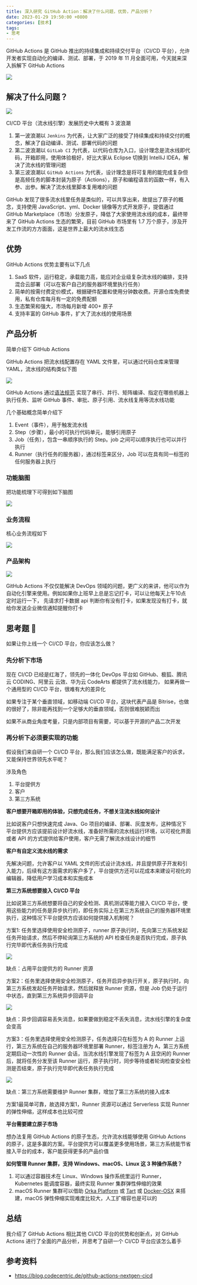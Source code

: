 ```yaml
---
title: 深入研究 GitHub Action：解决了什么问题，优势，产品分析？
date: 2023-01-29 19:50:00 +0800
categories: [技术]
tags:
- 思考
---
```


GitHub Actions 是 GitHub 推出的持续集成和持续交付平台（CI/CD 平台），允许开发者实现自动化的编译、测试、部署，于 2019 年 11 月全面可用，今天就来深入拆解下 GitHub Actions

![](/assets/img/dive-into-github-action/DL-V2-LinkedIn_FB.webp)

## 解决了什么问题？
![](/assets/img/dive-into-github-action/cicd-history.png)

CI/CD 平台（流水线引擎）发展历史中大概有 3 波浪潮

1. 第一波浪潮以 `Jenkins` 为代表，让大家广泛的接受了持续集成和持续交付的概念，解决了自动编译、测试、部署代码的问题
2. 第二波浪潮以 `GitLab CI` 为代表，以代码仓库为入口，设计理念是流水线即代码，开箱即用，使用体验极好，好比大家从 Eclipse 切换到 IntelliJ IDEA，解决了流水线的管理问题
3. 第三波浪潮以 `GitHub Actions` 为代表，设计理念是将可复用的能完成复杂但是高频任务的脚本封装为原子（Actions），原子和编程语言的函数一样，有入参、出参。解决了流水线里脚本复用难的问题

GitHub 发现了很多流水线里任务是类似的，可以共享出来，故提出了原子的概念，支持使用 JavaScript、yml、Docker 镜像等方式开发原子，提倡通过 GitHub Marketplace（市场）分发原子，降低了大家使用流水线的成本，最终带来了 GitHub Actions 生态的繁荣，目前 GitHub 市场里有 1.7 万个原子，涉及开发工作流的方方面面，这是世界上最大的流水线生态

## 优势
GitHub Actions 优势主要有以下几点
1. SaaS 软件，运行稳定，承载能力高，能应对企业级复杂流水线的编排，支持混合云部署（可以在客户自己的服务器环境里执行任务）
2. 简单的按需付费定价模式，根据硬件配置和使用分钟数收费。开源仓库免费使用，私有仓库每月有一定的免费配额
3. 生态繁荣和强大，市场每月新增 400+ 原子
4. 支持丰富的 GitHub 事件，扩大了流水线的使用场景


## 产品分析
简单介绍下 GitHub Actions

GitHub Actions 把流水线配置存在 YAML 文件里，可以通过代码仓库来管理 YAML，流水线的结构类似下图

![](/assets/img/dive-into-github-action/overview-actions-simple.png)

GitHub Actions 通过[语法规范](https://docs.github.com/en/actions/using-workflows/workflow-syntax-for-github-actions) 实现了串行、并行、矩阵编译、指定在哪些机器上执行任务、监听 GitHub 事件、审批、原子引用、流水线复用等流水线功能

几个基础概念简单介绍下

1. Event（事件），用于触发流水线
2. Step（步骤），最小的可执行代码单元，能够引用原子
3. Job（任务），包含一串顺序执行的 Step。job 之间可以顺序执行也可以并行执行
4. Runner（执行任务的服务器），通过标签来区分，Job 可以在具有同一标签的任何服务器上执行

### 功能脑图
把功能梳理下可得到如下脑图

![](/assets/img/dive-into-github-action/feature-list.png)


### 业务流程
核心业务流程如下

![](/assets/img/dive-into-github-action/business-process.png)

### 产品架构
![](/assets/img/dive-into-github-action/product-architecture.png)

GitHub Actions 不仅仅能解决 DevOps 领域的问题，更广义的来讲，他可以作为自动化引擎来使用。例如如果你上班早上总是忘记打卡，可以让他每天上午10点定时运行一下，
先请求打卡数据 api 判断你有没有打卡，如果发现没有打卡，就给你发送企业微信通知提醒你打卡


## 思考题 🤔
如果让你上线一个 CI/CD 平台，你应该怎么做？

### 先分析下市场
现在 CI/CD 已经是红海了，领先的一体化 DevOps 平台如 GitHub、极狐、腾讯云 CODING、阿里云 云效、华为云 CodeArts 都提供了流水线能力，
如果再做一个通用型的 CI/CD 平台，很难有大的差异化

如果专注于某个垂直领域，如移动端 CI/CD 平台，这块代表产品是 Bitrise，也做的很好了，除非能再找到一个足够大的垂直领域，否则很难脱颖而出

如果不从商业角度考量，只是内部项目有需要，可以基于开源的产品二次开发

### 再分析下必须要实现的功能
假设我们来自研一个 CI/CD 平台，那么我们应该怎么做，既能满足客户的诉求，又能保持世界领先水平呢？

涉及角色
1. 平台提供方
2. 客户
3. 第三方系统

**客户想要开箱即用的体验，只想完成任务，不想关注流水线如何设计**

比如说客户只想快速完成 Java、Go 项目的编译、部署、灰度发布，这种情况下平台提供方应该提前设计好流水线，准备好所需的流水线运行环境，以可视化界面或者 API 的方式提供给客户使用，客户无需了解流水线设计的细节

**客户有自定义流水线的需求**

先解决问题，允许客户以 YAML 文件的形式设计流水线，并且提供原子开发和引入能力，后续有这方面需求的客户多了，平台提供方还可以花成本来建设可视化的编辑器，降低用户学习成本和实施成本

**第三方系统想要接入 CI/CD 平台**

比如说第三方系统想要将自己的安全检测、真机测试等能力接入 CI/CD 平台，使用这些能力的任务是异步执行的，即任务实际上在第三方系统自己的服务器环境里执行，这种情况下平台提供方应该如何提供接入机制呢？

方案1: 任务里选择使用安全检测原子，runner 原子执行时，先向第三方系统发起任务开始请求，然后不停轮询第三方系统的 API 检查任务是否执行完成，原子执行完毕即代表任务执行完成

![](/assets/img/dive-into-github-action/solution1.png)

缺点：占用平台提供方的 Runner 资源

方案2：任务里选择使用安全检测原子，任务开启异步执行开关，原子执行时，向第三方系统发起任务开始请求，然后就释放 Runner 资源，但是 Job 仍处于运行中状态，直到第三方系统异步回调平台

![](/assets/img/dive-into-github-action/solution2.png)

缺点：异步回调容易丢失消息，如果要做到稳定不丢失消息，流水线引擎的复杂度会变高

方案3：任务里选择使用安全检测原子，任务选择只在标签为 A 的 Runner 上运行，第三方系统在自己的服务器环境里部署 Runner，标签注册为 A，第三方系统定期启动一次性的 Runner 会话，当流水线引擎发现了标签为 A 且空闲的 Runner 后，就将任务分发至该 Runner 运行，原子执行时，同步等待或者轮询检查安全检测是否结束，原子执行完毕即代表任务执行完成

![](/assets/img/dive-into-github-action/solution3.png)

缺点：第三方系统需要维护 Runner 集群，增加了第三方系统的接入成本

方案1最简单可靠，故选择方案1，Runner 资源可以通过 Serverless 实现 Runner 的弹性伸缩，这样成本也比较可控

**平台需要建立原子市场**

想办法复用 GitHub Actions 的原子生态，允许流水线能够使用 GitHub Actions 的原子，这是多赢的方案。平台提供方可以覆盖更多使用场景，第三方系统能节省接入平台的成本，客户能获得更多的产品价值

**如何管理 Runner 集群，支持 Windows、macOS、Linux 这 3 种操作系统？**

1. 可以通过容器技术在 Linux、Windows 操作系统里运行 Runner，Kubernetes 能调度容器，最终实现 Runner 集群弹性伸缩的效果
2. macOS Runner 集群可以借助 [Orka Platform](https://www.macstadium.com/orka) 或 [Tart](https://tart.run/) 或 [Docker-OSX](https://github.com/sickcodes/Docker-OSX) 来搭建，macOS 弹性伸缩实现难度比较大，人工扩缩容也是可以的

## 总结
我介绍了 GitHub Actions 相比其他 CI/CD 平台的优势和创新点，对 GitHub Actions 进行了全面的产品分析，并思考了自研一个 CI/CD 平台应该怎么着手


## 参考资料
- https://blog.codecentric.de/github-actions-nextgen-cicd